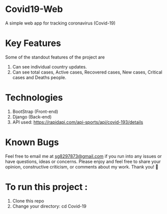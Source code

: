 # Covid19-Web
A simple web app for tracking coronavirus (Covid-19)

# Key Features

Some of the standout features of the project are
  
  1. Can see individual country updates.
  2. Can see total cases, Active cases, Recovered cases, New cases, Critical cases and Deaths people.
  
# Technologies

1. BootStrap (Front-end)
2. Django (Back-end)
3. API used: https://rapidapi.com/api-sports/api/covid-193/details

# Known Bugs

Feel free to email me at sg8297873@gmail.com if you run into any issues or have questions, ideas or concerns.
Please enjoy and feel free to share your opinion, constructive criticism, or comments about my work. Thank you! 🙂

# To run this project :

1. Clone this repo
2. Change your directory: cd Covid-19 
